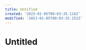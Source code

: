 ```yaml
---
title: Untitled
created: '2023-01-05T00:03:35.116Z'
modified: '2023-01-05T00:03:35.252Z'
---
```


# Untitled
